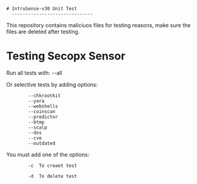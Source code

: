 	# IntruSense-v30 Unit Test
      ------------------------------


This repository contains maliciuos files for testing reasons, 
make sure the files are deleted after testing.


# Testing Secopx Sensor

Run all tests with:	--all 		

Or selective tests by adding options:

			--chkrootkit
			--yara
			--webshells
			--coinscan
			--predictor
			--btmp
			--scalp
			--dos
			--cve
			--outdated

You must add one of the options:

			-c 	To creaet test	

			-d	To delete test
